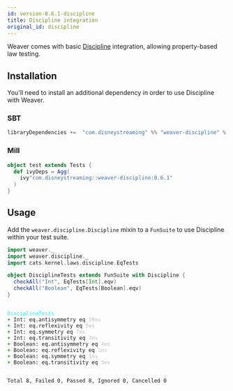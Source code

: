 ```yaml
---
id: version-0.6.1-discipline
title: Discipline integration
original_id: discipline
---
```


Weaver comes with basic [Discipline](https://github.com/typelevel/discipline) integration, allowing property-based law testing.

## Installation

You'll need to install an additional dependency in order to use Discipline with Weaver.

### SBT
```scala
libraryDependencies +=  "com.disneystreaming" %% "weaver-discipline" % "0.6.1" % Test
```

### Mill
```scala
object test extends Tests {
  def ivyDeps = Agg(
    ivy"com.disneystreaming::weaver-discipline:0.6.1"
  )
}
```

## Usage

Add the `weaver.discipline.Discipline` mixin to a `FunSuite` to use Discipline within your test suite.

```scala
import weaver._
import weaver.discipline._
import cats.kernel.laws.discipline.EqTests

object DisciplineTests extends FunSuite with Discipline {
  checkAll("Int", EqTests[Int].eqv)
  checkAll("Boolean", EqTests[Boolean].eqv)
}
```

<div class='terminal'><pre><code class = 'nohighlight'>
<span style='color: cyan'>DisciplineTests</span>
<span style='color: green'>+&nbsp;</span>Int:&nbsp;eq.antisymmetry&nbsp;eq&nbsp;<span style='color: lightgray'><b>39ms</span></b>
<span style='color: green'>+&nbsp;</span>Int:&nbsp;eq.reflexivity&nbsp;eq&nbsp;<span style='color: lightgray'><b>5ms</span></b>
<span style='color: green'>+&nbsp;</span>Int:&nbsp;eq.symmetry&nbsp;eq&nbsp;<span style='color: lightgray'><b>7ms</span></b>
<span style='color: green'>+&nbsp;</span>Int:&nbsp;eq.transitivity&nbsp;eq&nbsp;<span style='color: lightgray'><b>7ms</span></b>
<span style='color: green'>+&nbsp;</span>Boolean:&nbsp;eq.antisymmetry&nbsp;eq&nbsp;<span style='color: lightgray'><b>4ms</span></b>
<span style='color: green'>+&nbsp;</span>Boolean:&nbsp;eq.reflexivity&nbsp;eq&nbsp;<span style='color: lightgray'><b>1ms</span></b>
<span style='color: green'>+&nbsp;</span>Boolean:&nbsp;eq.symmetry&nbsp;eq&nbsp;<span style='color: lightgray'><b>1ms</span></b>
<span style='color: green'>+&nbsp;</span>Boolean:&nbsp;eq.transitivity&nbsp;eq&nbsp;<span style='color: lightgray'><b>3ms</span></b>

Total&nbsp;8,&nbsp;Failed&nbsp;0,&nbsp;Passed&nbsp;8,&nbsp;Ignored&nbsp;0,&nbsp;Cancelled&nbsp;0
</code></pre></div>
